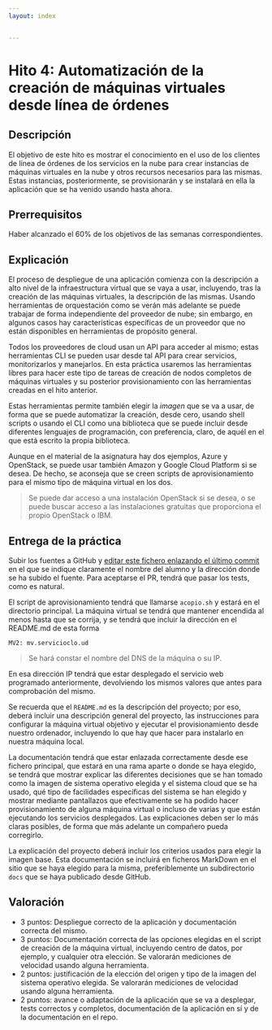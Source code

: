 ```yaml
---
layout: index


---
```

Hito 4: Automatización  de la creación de máquinas virtuales desde línea de órdenes
=====================================

Descripción
-----------------

El objetivo de este hito es mostrar el conocimiento en el uso de los
clientes de línea de órdenes de los servicios en la nube para crear
instancias de máquinas virtuales en la nube y otros recursos
necesarios para las mismas. Estas instancias, posteriormente, se
provisionarán y se instalará en ella la aplicación que se ha venido
usando hasta ahora.

Prerrequisitos
--------------------

Haber alcanzado el 60% de los objetivos de las semanas correspondientes.

Explicación
----------------

El proceso de despliegue de una aplicación comienza con
la descripción a alto nivel de la infraestructura virtual que se vaya
a usar, incluyendo, tras la creación de las máquinas virtuales, la
descripción de las mismas. Usando herramientas de orquestación como se
verán más adelante se puede trabajar de forma independiente del
proveedor de nube; sin embargo, en algunos casos hay características
específicas de un proveedor que no están disponibles en herramientas
de propósito general.

Todos los proveedores de cloud usan un API para acceder al mismo;
estas herramientas CLI se pueden usar desde tal API para crear
servicios, monitorizarlos y manejarlos. En esta práctica usaremos las
herramientas libres para hacer este tipo de tareas de creación de
nodos completos de máquinas virtuales y su posterior provisionamiento
con las herramientas creadas en el hito anterior. 

Estas herramientas permite también elegir la *imagen* que se va a usar, de forma que se puede automatizar
la creación, desde cero, usando shell scripts o usando el CLI como una
biblioteca que se puede incluir desde diferentes lenguajes de
programación, con preferencia, claro, de aquél en el que está escrito
la propia biblioteca. 

Aunque en el material de la asignatura hay dos ejemplos, Azure y
OpenStack, se puede usar también Amazon y Google Cloud Platform si se desea. De hecho, se
aconseja que se creen scripts de aprovisionamiento para el mismo tipo
de máquina virtual en los dos.

> Se puede dar acceso a una instalación OpenStack si se desea, o se
> puede buscar acceso a las instalaciones gratuitas que proporciona el
> propio OpenStack o IBM.


Entrega de la práctica
--------------------------------

Subir los fuentes a GitHub y 
[editar este fichero enlazando el último commit](https://github.com/JJ/CC-18-19/blob/master/proyectos/hito-4)
en el 
que se indique claramente el nombre del alumno y la dirección donde se ha subido el
fuente. Para aceptarse el PR, tendrá que pasar los tests, como es
natural. 

El script de aprovisionamiento tendrá que llamarse `acopio.sh` y
estará en el directorio principal.
La máquina
virtual se tendrá que mantener encendida al menos hasta que se
corrija, y se tendrá que incluir la dirección en el README.md de esta
forma

	MV2: mv.servicioclo.ud
	
>Se hará constar el nombre del DNS de la máquina o su IP.

En esa dirección IP tendrá que estar desplegado el servicio web
programado anteriormente, devolviendo los mismos valores que antes
para comprobación del mismo.

Se recuerda que el `README.md` es la descripción del proyecto; por
eso, deberá incluir una descripción general del proyecto,  las
instrucciones para configurar la máquina 
virtual objetivo y ejecutar el provisionamiento desde nuestro
ordenador, incluyendo lo que hay que hacer para instalarlo en nuestra
máquina local. 

La documentación tendrá que estar enlazada correctamente desde ese
fichero principal, que estará en una rama aparte o donde se haya
elegido, se tendrá que mostrar explicar las diferentes decisiones que
se han tomado como la imagen de sistema operativo elegida y el sistema
cloud que se ha usado, qué tipo de facilidades específicas del sistema
se han elegido y mostrar mediante pantallazos que efectivamente se ha podido hacer
provisionamiento de alguna máquina virtual o incluso de varias y que
están ejecutando los servicios desplegados. Las explicaciones deben
ser lo más claras posibles, de forma que más adelante un compañero
pueda corregirlo.

La explicación del proyecto deberá incluir los criterios usados para
elegir la imagen base. Esta documentación se incluirá
en ficheros MarkDown en el sitio que se haya elegido para la misma,
preferiblemente un subdirectorio `docs` que se haya publicado desde
GitHub.

Valoración
--------------

* 3 puntos: Despliegue correcto de la aplicación y documentación
  correcta del mismo.
* 3 puntos: Documentación correcta de las opciones elegidas en el
  script de creación de la máquina virtual, incluyendo centro de
  datos, por ejemplo, y cualquier otra elección. Se valorarán
  mediciones de velocidad usando alguna herramienta.
* 2 puntos: justificación de la elección del origen y tipo de la
  imagen del sistema operativo elegida. Se valorarán mediciones de
  velocidad usando alguna herramienta.
* 2 puntos: avance o adaptación de la aplicación que se va a
  desplegar, tests correctos y completos, documentación de la
  aplicación en sí y de la documentación en el repo.
  

